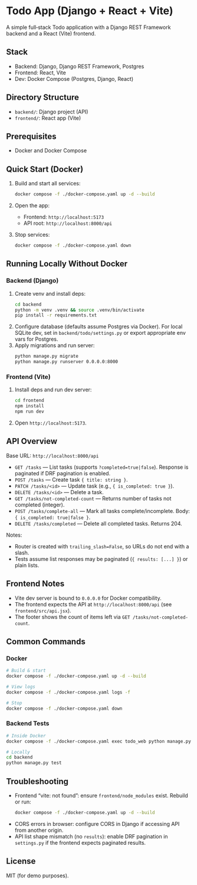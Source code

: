 # Todo App (Django + React + Vite)

A simple full‑stack Todo application with a Django REST Framework backend and a React (Vite) frontend.

## Stack
- Backend: Django, Django REST Framework, Postgres
- Frontend: React, Vite
- Dev: Docker Compose (Postgres, Django, React)

## Directory Structure
- `backend/`: Django project (API)
- `frontend/`: React app (Vite)

## Prerequisites
- Docker and Docker Compose

## Quick Start (Docker)
1. Build and start all services:
   ```bash
   docker compose -f ./docker-compose.yaml up -d --build
   ```
2. Open the app:
   - Frontend: `http://localhost:5173`
   - API root: `http://localhost:8000/api`

3. Stop services:
   ```bash
   docker compose -f ./docker-compose.yaml down
   ```

## Running Locally Without Docker
### Backend (Django)
1. Create venv and install deps:
   ```bash
   cd backend
   python -m venv .venv && source .venv/bin/activate
   pip install -r requirements.txt
   ```
2. Configure database (defaults assume Postgres via Docker). For local SQLite dev, set in `backend/todo/settings.py` or export appropriate env vars for Postgres.
3. Apply migrations and run server:
   ```bash
   python manage.py migrate
   python manage.py runserver 0.0.0.0:8000
   ```

### Frontend (Vite)
1. Install deps and run dev server:
   ```bash
   cd frontend
   npm install
   npm run dev
   ```
2. Open `http://localhost:5173`.

## API Overview
Base URL: `http://localhost:8000/api`

- `GET /tasks` — List tasks (supports `?completed=true|false`). Response is paginated if DRF pagination is enabled.
- `POST /tasks` — Create task `{ title: string }`.
- `PATCH /tasks/<id>` — Update task (e.g., `{ is_completed: true }`).
- `DELETE /tasks/<id>` — Delete a task.
- `GET /tasks/not-completed-count` — Returns number of tasks not completed (integer).
- `POST /tasks/complete-all` — Mark all tasks complete/incomplete. Body: `{ is_completed: true|false }`.
- `DELETE /tasks/completed` — Delete all completed tasks. Returns 204.

Notes:
- Router is created with `trailing_slash=False`, so URLs do not end with a slash.
- Tests assume list responses may be paginated (`{ results: [...] }`) or plain lists.

## Frontend Notes
- Vite dev server is bound to `0.0.0.0` for Docker compatibility.
- The frontend expects the API at `http://localhost:8000/api` (see `frontend/src/api.jsx`).
- The footer shows the count of items left via `GET /tasks/not-completed-count`.

## Common Commands
### Docker
```bash
# Build & start
docker compose -f ./docker-compose.yaml up -d --build

# View logs
docker compose -f ./docker-compose.yaml logs -f

# Stop
docker compose -f ./docker-compose.yaml down
```

### Backend Tests
```bash
# Inside Docker
docker compose -f ./docker-compose.yaml exec todo_web python manage.py test

# Locally
cd backend
python manage.py test
```

## Troubleshooting
- Frontend “vite: not found”: ensure `frontend/node_modules` exist. Rebuild or run:
  ```bash
  docker compose -f ./docker-compose.yaml up -d --build
  ```
- CORS errors in browser: configure CORS in Django if accessing API from another origin.
- API list shape mismatch (no `results`): enable DRF pagination in `settings.py` if the frontend expects paginated results.

## License
MIT (for demo purposes).

